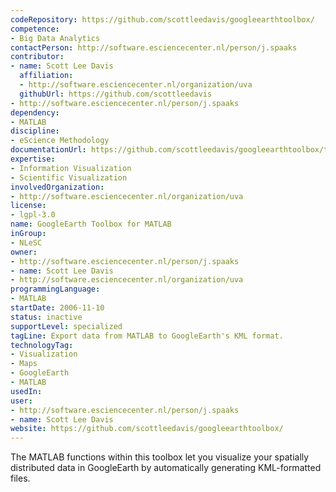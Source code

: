 ```yaml
---
codeRepository: https://github.com/scottleedavis/googleearthtoolbox/
competence:
- Big Data Analytics
contactPerson: http://software.esciencecenter.nl/person/j.spaaks
contributor:
- name: Scott Lee Davis
  affiliation:
  - http://software.esciencecenter.nl/organization/uva
  githubUrl: https://github.com/scottleedavis
- http://software.esciencecenter.nl/person/j.spaaks
dependency:
- MATLAB
discipline:
- eScience Methodology
documentationUrl: https://github.com/scottleedavis/googleearthtoolbox/tree/master/matlab/html
expertise:
- Information Visualization
- Scientific Visualization
involvedOrganization:
- http://software.esciencecenter.nl/organization/uva
license:
- lgpl-3.0
name: GoogleEarth Toolbox for MATLAB
inGroup:
- NLeSC
owner:
- http://software.esciencecenter.nl/person/j.spaaks
- name: Scott Lee Davis
- http://software.esciencecenter.nl/organization/uva
programmingLanguage:
- MATLAB
startDate: 2006-11-10
status: inactive
supportLevel: specialized
tagLine: Export data from MATLAB to GoogleEarth's KML format.
technologyTag:
- Visualization
- Maps
- GoogleEarth
- MATLAB
usedIn:
user:
- http://software.esciencecenter.nl/person/j.spaaks
- name: Scott Lee Davis
website: https://github.com/scottleedavis/googleearthtoolbox/
---
```

The MATLAB functions within this toolbox let you visualize your spatially distributed data in GoogleEarth by automatically generating KML-formatted files.
